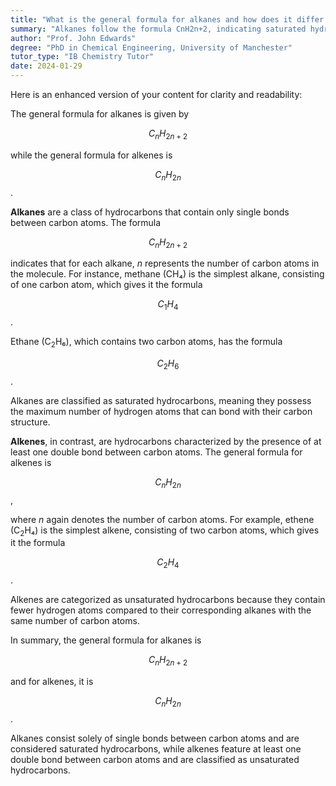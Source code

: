 ```yaml
---
title: "What is the general formula for alkanes and how does it differ from alkenes?"
summary: "Alkanes follow the formula CnH2n+2, indicating saturated hydrocarbons, while alkenes, which are unsaturated, are represented by the formula CnH2n."
author: "Prof. John Edwards"
degree: "PhD in Chemical Engineering, University of Manchester"
tutor_type: "IB Chemistry Tutor"
date: 2024-01-29
---
```


Here is an enhanced version of your content for clarity and readability:

The general formula for alkanes is given by 

$$ C_nH_{2n+2} $$ 

while the general formula for alkenes is 

$$ C_nH_{2n} $$.

**Alkanes** are a class of hydrocarbons that contain only single bonds between carbon atoms. The formula 

$$ C_nH_{2n+2} $$ 

indicates that for each alkane, $n$ represents the number of carbon atoms in the molecule. For instance, methane (CH₄) is the simplest alkane, consisting of one carbon atom, which gives it the formula 

$$ C_1H_4 $$.

Ethane (C$_{2}$H₆), which contains two carbon atoms, has the formula 

$$ C_2H_6 $$.

Alkanes are classified as saturated hydrocarbons, meaning they possess the maximum number of hydrogen atoms that can bond with their carbon structure.

**Alkenes**, in contrast, are hydrocarbons characterized by the presence of at least one double bond between carbon atoms. The general formula for alkenes is 

$$ C_nH_{2n} $$,

where $n$ again denotes the number of carbon atoms. For example, ethene (C$_{2}$H₄) is the simplest alkene, consisting of two carbon atoms, which gives it the formula 

$$ C_2H_4 $$.

Alkenes are categorized as unsaturated hydrocarbons because they contain fewer hydrogen atoms compared to their corresponding alkanes with the same number of carbon atoms.

In summary, the general formula for alkanes is 

$$ C_nH_{2n+2} $$ 

and for alkenes, it is 

$$ C_nH_{2n} $$. 

Alkanes consist solely of single bonds between carbon atoms and are considered saturated hydrocarbons, while alkenes feature at least one double bond between carbon atoms and are classified as unsaturated hydrocarbons.
    
